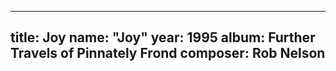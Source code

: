 
---
title: Joy
name: "Joy"
year:  1995
album: Further Travels of Pinnately Frond
composer: Rob Nelson
---
